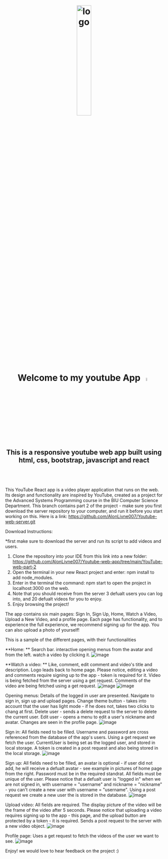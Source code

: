 <h1 align="center">
  <img src="https://media.giphy.com/media/v1.Y2lkPTc5MGI3NjExZ3VkMXk5Z2l2Nmk4cmswNmhuc3AyZnpjdzY4d2QxdTYzemoyMzdubSZlcD12MV9naWZzX3NlYXJjaCZjdD1n/13Nc3xlO1kGg3S/giphy.gif" width="30%" alt="logo"/>
  <br/>
  Welcome to my youtube App
  <img src="https://media.giphy.com/media/hvRJCLFzcasrR4ia7z/giphy.gif" width="5%" alt="waveEmoji"/>
</h1>

<h2 align="center">
   This is a responsive youtube web app built using html, css, bootstrap, javascript and react
    <br/>    <br/> 
</h2>
<br/>

This YouTube React app is a video player application that runs on the web. Its design and functionality are inspired by YouTube, created as a project for the Advanced Systems Programming course in the BIU Computer Science Department.
This branch contains part 2 of the project - make sure you first download the server repository to your computer, and run it before you start working on this.
Here is a link: https://github.com/AlonLivne007/Youtube-web-server.git

Download Instructions:

*first make sure to download the server and run its script to add videos and users.
1. Clone the repository into your IDE from this link into a new folder:  https://github.com/AlonLivne007/Youtube-web-app/tree/main/YouTube-web-part-2
2. Open the terminal in your new React project and enter: npm install to add node_modules.
3. Enter in the terminal the command: npm start to open the project in localhost:3000 on the web.
4. Note that you should receive from the server 3 defualt users you can log into, and 20 defualt videos for you to enjoy.
5. Enjoy browsing the project!

The app contains six main pages: Sign In, Sign Up, Home, Watch a Video, Upload a New Video, and a profile page. Each page has functionality, and to experience the full experience, we recommend signing up for the app. You can also upload a photo of yourself!

This is a sample of the different pages, with their functionalities

**Home: **
Search bar. 
interactive opening menus from the avatar and from the left.
watch a video by clicking it.
![image](https://github.com/AlonLivne007/YouTube-project-/assets/120726615/ab2be7ba-94ac-4321-b6c7-e395b866934a)


**Watch a video: **
Like, comment, edit comment and video's title and description.
Logo leads back to home page.
Please notice, editing a video and comments require signing up to the app - token is required for it.
Video is being fetched from the server using a get request.
Comments of the video are being fetched using a get request.
![image](https://github.com/AlonLivne007/YouTube-project-/assets/120726615/c046997b-5fd5-4bdf-aeae-e01af51a959f)
![image](https://github.com/AlonLivne007/YouTube-project-/assets/120726615/0b0373af-6327-4ff4-9fda-9e6fefccbe7b)

Opening menus:
Details of the logged in user are presented.
Navigate to sign in, sign up and upload pages.
Change theme button - takes into account that the user has light mode - if he does not, takes two clicks to chang at first.
Delete user - sends a delete request to the server to delete the current user.
Edit user - opens a menu to edit a user's nickname and avatar. Changes are seen in the profile page.
![image](https://github.com/AlonLivne007/YouTube-project-/assets/120726615/2dbf91d9-ea09-4860-8518-3092b92e528e)

Sign in:
All fields need to be filled.
Username and password are cross referenced from the database of the app's users.
Using a get request we fetch the user.
CurrentUser is being set as the logged user, and stored in local storage.
A token is created in a post request and also being stored in the local storage.
![image](https://github.com/AlonLivne007/YouTube-project-/assets/120726615/57bcc423-f8bc-4a2c-baed-c5e658f1de00)

Sign up:
All fields need to be filled, an avatar is optional - if user did not add, he will receive a defualt avatar - see example in pictures of home page from the right.
Password must be in the required standrat.
All fields must be unique of the user.
Please notice that a defualt user is "logged in" when we are not signed in, with username = "username" and nickname = "nickname" - you can't create a new user with username = "username".
Using a post request we create a new user the is stored in the database.
![image](https://github.com/AlonLivne007/YouTube-project-/assets/120726615/cf00ab2e-ac0c-4141-9dab-02005f71089f)

Upload video: 
All fields are required.
The display picture of the video will be the frame of the video after 5 seconds.
Please notice that uploading a video requires signing up to the app - this page, and the upload button are protected by a token - it is required.
Sends a post request to the server with a new video object.
![image](https://github.com/AlonLivne007/YouTube-project-/assets/120726615/459c5eec-6416-47f9-ab0e-3a9d07f6e060)

Profile page:
Uses a get request to fetch the videos of the user we want to see.
![image](https://github.com/AlonLivne007/YouTube-project-/assets/120726615/d1054031-f9e9-4c0a-abbe-bdf8358dcf9e)




Enjoy! we would love to hear feedback on the project :)
